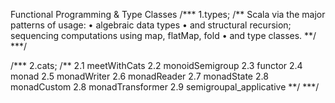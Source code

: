 Functional Programming & Type Classes
/*** 1.types;
    /** Scala via the major patterns of usage:
      • algebraic data types
      • and structural recursion; sequencing computations using map, flatMap, fold
      • and type classes.
    **/
  ***/

  /*** 2.cats;
    /**
        2.1 meetWithCats
        2.2 monoidSemigroup
        2.3 functor
        2.4 monad
        2.5 monadWriter
        2.6 monadReader
        2.7 monadState
        2.8 monadCustom
        2.8 monadTransformer
        2.9 semigroupal_applicative
    **/
  ***/